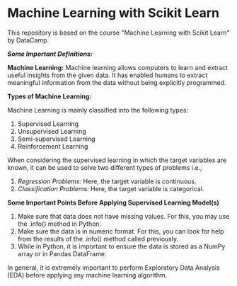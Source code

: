 # Machine Learning with Scikit Learn
This repository is based on the course "Machine Learning with Scikit Learn" by DataCamp. 

**_Some Important Definitions:_**

**Machine Learning:** Machine learning allows computers to learn and extract useful insights from the given data. It has enabled humans to extract meaningful information from the data without being explicitly programmed.

**Types of Machine Learning:**

Machine Learning is mainly classified into the following types: 
1. Supervised Learning
2. Unsupervised Learning
3. Semi-supervised Learning
4. Reinforcement Learning

When considering the supervised learning in which the target variables are known, it can be used to solve two different types of problems i.e., 
1. _Regression Problems:_ Here, the target variable is continuous.
2. _Classification Problems:_ Here, the target variable is categorical. 

**Some Important Points Before Applying Supervised Learning Model(s)**

1. Make sure that data does not have missing values. For this, you may use the .info() method in Python.
2. Make sure the data is in numeric format. For this, you can look for help from the results of the .info() method called previously.
3. While in Python, it is important to ensure the data is stored as a NumPy array or in Pandas DataFrame.

In general, it is extremely important to perform Exploratory Data Analysis (EDA) before applying any machine learning algorithm. 
